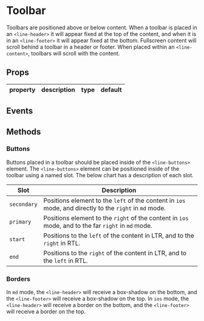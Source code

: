 # Toolbar

Toolbars are positioned above or below content. When a toolbar is placed in an `<line-header>` it will appear fixed at the top of the content, and when it is in an `<line-footer>` it will appear fixed at the bottom. Fullscreen content will scroll behind a toolbar in a header or footer. When placed within an `<line-content>`, toolbars will scroll with the content.

## Props

| property | description | type | default |
|----------|-------------|------|---------|

## Events

## Methods

### Buttons

Buttons placed in a toolbar should be placed inside of the `<line-buttons>` element. The `<line-buttons>` element can be positioned inside of the toolbar using a named slot. The below chart has a description of each slot.

| Slot         | Description                                                                                              |
|--------------|----------------------------------------------------------------------------------------------------------|
| `secondary`  | Positions element to the `left` of the content in `ios` mode, and directly to the `right` in `md` mode.  |
| `primary`    | Positions element to the `right` of the content in `ios` mode, and to the far `right` in `md` mode.      |
| `start`      | Positions to the `left` of the content in LTR, and to the `right` in RTL.                                |
| `end`        | Positions to the `right` of the content in LTR, and to the `left` in RTL.                                |


### Borders

In `md` mode, the `<line-header>` will receive a box-shadow on the bottom, and the `<line-footer>` will receive a box-shadow on the top.  In `ios` mode, the `<line-header>` will receive a border on the bottom, and the `<line-footer>` will receive a border on the top.
